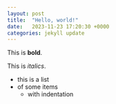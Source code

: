 ```yaml
---
layout: post
title:  "Hello, world!"
date:   2023-11-23 17:20:30 +0000
categories: jekyll update
---
```

This is **bold**.

This is _italics_.

- this is a list
- of some items
  - with indentation

